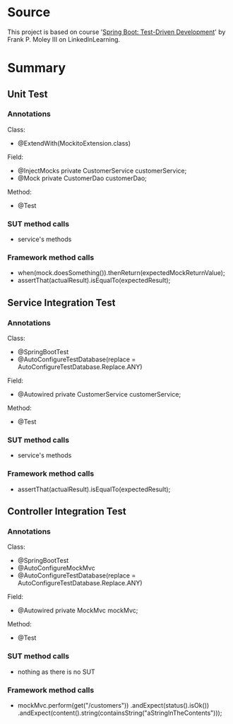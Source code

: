 # Source
This project is based on course '[Spring Boot: Test-Driven Development](https://www.linkedin.com/learning/spring-boot-test-driven-development/web-testing-with-spring?resume=false&u=89799330)' by Frank P. Moley III on LinkedInLearning.

# Summary
## Unit Test
### Annotations
Class:
- @ExtendWith(MockitoExtension.class)

Field:
- @InjectMocks private CustomerService customerService;
- @Mock private CustomerDao customerDao;

Method:
- @Test

### SUT method calls
- service's methods

### Framework method calls
- when(mock.doesSomething()).thenReturn(expectedMockReturnValue);
- assertThat(actualResult).isEqualTo(expectedResult);

## Service Integration Test
### Annotations
Class:
- @SpringBootTest
- @AutoConfigureTestDatabase(replace = AutoConfigureTestDatabase.Replace.ANY)

Field:
- @Autowired private CustomerService customerService;

Method:
- @Test

### SUT method calls
- service's methods

### Framework method calls
- assertThat(actualResult).isEqualTo(expectedResult);

## Controller Integration Test
### Annotations
Class:
- @SpringBootTest
- @AutoConfigureMockMvc
- @AutoConfigureTestDatabase(replace = AutoConfigureTestDatabase.Replace.ANY)

Field:
- @Autowired private MockMvc mockMvc;

Method:
- @Test 

### SUT method calls
- nothing as there is no SUT

### Framework method calls
- mockMvc.perform(get("/customers"))
  .andExpect(status().isOk())
  .andExpect(content().string(containsString("aStringInTheContents")));
